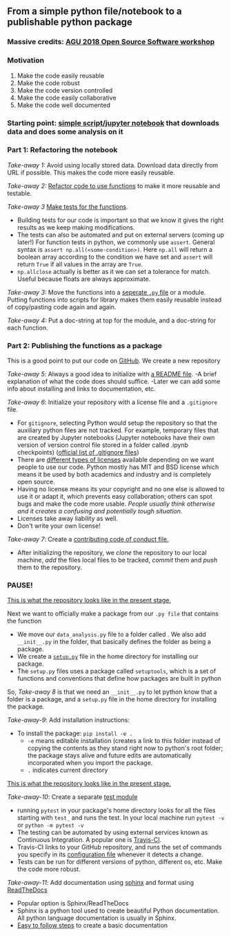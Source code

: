 ## From a simple python file/notebook to a publishable python package

### Massive credits: [AGU 2018 Open Source Software workshop](https://github.com/agu-ossi/2018-agu-oss) 

### Motivation

1. Make the code easily reusable
2. Make the code robust
3. Make the code version controlled
4. Make the code easily collaborative
5. Make the code well documented


### Starting point: [simple script/jupyter notebook](https://nbviewer.jupyter.org/github/opengeophysics/2018-agu-oss/blob/master/example-data-analysis.ipynb) that downloads data and does some analysis on it

### Part 1: Refactoring the notebook

*Take-away 1:* Avoid using locally stored data. Download data directly from URL if possible. This makes the code more easily reusable.

*Take-away 2:* [Refactor code to use functions](https://github.com/opengeophysics/2018-agu-oss-example-repo/blob/a8f279d9278d90c11027fba0a15340a37fed2c58/example-data-analysis.ipynb) to make it more reusable and testable.

*Take-away 3* [Make tests for the functions](https://github.com/opengeophysics/2018-agu-oss-example-repo/blob/a8f279d9278d90c11027fba0a15340a37fed2c58/example-data-analysis.ipynb). 
- Building tests for our code is important so that we know it gives the right results as we keep making modifications. 
- The tests can also be automated and put on external servers (coming up later!) 
For function tests in python, we commonly use `assert`. General syntax is `assert np.all(<some-condition>)`. Here `np.all` will return a boolean array according to the condition we have set and `assert` will return `True` if all values in the array are `True`.
- `np.allclose` actually is better as it we can set a tolerance for match. Useful because floats are always approximate.

*Take-away 3:* Move the functions into a [seperate `.py` file](https://github.com/opengeophysics/2018-agu-oss-example-repo/blob/36265bf5af89977c792a9e2d343f035c07f8b3f3/data_analysis.py) or a module. Putting functions into scripts for library makes them easily reusable instead of copy/pasting code again and again.

*Take-away 4:* Put a doc-string at top for the module, and a doc-string for each function. 

### Part 2: Publishing the functions as a package

This is a good point to put our code on [GitHub](https://guides.github.com/activities/hello-world/). We create a new repository


*Take-away 5*: Always a good idea to initialize with [a README file](https://github.com/opengeophysics/2018-agu-oss-example-repo/blob/89bc4680339ca98c1800706b1e8cae14dffc29bf/README.md). 
-A brief explanation of what the code does should suffice. 
-Later we can add some info about installing and links to documentation, etc.

*Take-away 6*: Initialize your repository with a license file and a `.gitignore` file.

  - For `gitignore`, selecting Python would setup the repository so that the auxiliary python files are not tracked. For example, temporary files that are created by Jupyter notebooks (Jupyter notebooks have their own version of version control file stored in a folder called .ipynb checkpoints) ([official list of .gitignore files](https://github.com/github/gitignore))
  - There are [different types of licenses](https://choosealicense.com/) available depending on we want people to use our code. Python mostly has MIT and BSD license which means it be used by both academics and industry and is completely open source.
  - Having no license means its your copyright and no one else is allowed to use it or adapt it, which prevents easy collaboration; others can spot bugs and make the code more usable. *People usually think otherwise and it creates a confusing and potentially tough situation*.
  - Licenses take away liability as well.
  - Don't write your own license!

*Take-away 7*: Create a [contributing code of conduct file.](https://github.com/opengeophysics/2018-agu-oss-example-repo/blob/876638335a4d2b5f0ad5d0fcb5458eda06d8842a/CODE_OF_CONDUCT.md) 
 
  
  - After initializing the repository, we *clone* the repository to our local machine, *add* the files local files to be tracked, *commit* them and *push* them to the repository. 
  
  ### PAUSE! 
  
  [This is what the repository looks like in the present stage.](https://github.com/opengeophysics/2018-agu-oss-example-repo/tree/fef35145fe2e52cee0033783778eb7674ccb525e) 
  
 Next we want to officially make a package from our `.py file` that contains the function
 - We move our `data_analysis.py` file to a folder called <whatever-name-we-want>. We also add `__init__.py` in the folder, that basically defines the folder as being a package. 
 - We create a [`setup.py`](https://github.com/opengeophysics/2018-agu-oss-example-repo/blob/876638335a4d2b5f0ad5d0fcb5458eda06d8842a/setup.py) file in the home directory for installing our package.  
 - The `setup.py` files uses a package called `setuptools`, which is a set of functions and conventions that define how packages are built in python
  
So, *Take-away 8* is that we need an `__init__.py` to let python know that a folder is a package, and a `setup.py` file in the home directory for installing the package.

*Take-away-9*: Add installation instructions:
- To install the package: `pip install -e .`
  - `-e` means editable installation (creates a link to this folder instead of copying the contents as they stand right now to python's root folder; the package stays alive and future edits are automatically incorporated when you import the package.
  - `.` indicates current directory
  
 [This is what the repository looks like in the present stage.](https://github.com/opengeophysics/2018-agu-oss-example-repo/tree/1491609fda07b97f99197440ec8f482adfc2f115)
 
 
 *Take-away-10*: Create a separate [test module](https://github.com/opengeophysics/2018-agu-oss-example-repo/blob/eacb151a663055915bb8012956bbd3070237391e/data_analysis/test_data_analysis.py)
 - running `pytest` in your package's home directory looks for all the files starting with `test_` and runs the test. In your local machine run `pytest -v` or `python -m pytest -v`
 - The testing can be automated by using external services known as Continuous Integration. A popular one is [Travis-CI](https://docs.travis-ci.com/user/languages/python/).
 - Travis-CI links to your GitHub repository, and runs the set of commands you specify in its [configuration file](https://github.com/opengeophysics/2018-agu-oss-example-repo/blob/96a97d7e36a18c5fb7ebe90468da828da3400cfb/.travis.yml) whenever it detects a change. 
 - Tests can be run for different versions of python, different os, etc. Make the code more robust.
 
 *Take-away-11*: Add documentation using [sphinx](https://docs.readthedocs.io/en/stable/intro/getting-started-with-sphinx.html#quick-start) and format using [ReadTheDocs](https://readthedocs.org/)
 
 - Popular option is Sphinx/ReadTheDocs
 - Sphinx is a python tool used to create beautiful Python documentation. All python language documentation is usually in Sphinx.
 - [Easy to follow steps]((https://docs.readthedocs.io/en/stable/intro/getting-started-with-sphinx.html#quick-start)) to create a basic documentation
 
 
 
 


 
 
 
 
 
  




